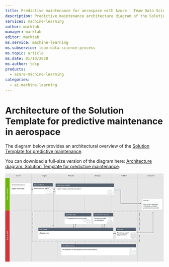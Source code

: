 ```yaml
---
title: Predictive maintenance for aerospace with Azure - Team Data Science Process
description: Predictive maintenance architecture diagram of the Solution Template for aerospace, utilities, transportation.
services: machine-learning
author: marktab
manager: marktab
editor: marktab
ms.service: machine-learning
ms.subservice: team-data-science-process
ms.topic: article
ms.date: 01/10/2020
ms.author: tdsp
products:
  - azure-machine-learning
categories:
  - ai-machine-learning
---
```

# Architecture of the Solution Template for predictive maintenance in aerospace
The diagram below provides an architectural overview of the [Solution Template for predictive maintenance](https://gallery.cortanaanalytics.com/SolutionTemplate/Predictive-Maintenance-for-Aerospace-1).

You can download a full-size version of the diagram here: [Architecture diagram: Solution Template for predictive maintenance](https://download.microsoft.com/download/1/9/B/19B815F0-D1B0-4F67-AED3-A40544225FD1/ca-topologies-maintenance-prediction.png).

![Solution Template architecture diagram for predictive maintenance][image]

[image]: ./media/predictive-maintenance-architecture/ca-topologies-maintenance-prediction.png

